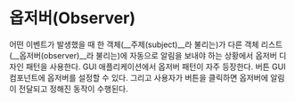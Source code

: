 # 옵저버(Observer)

어떤 이벤트가 발생했을 때 한 객체(__주제(subject)__라 불리는)가 다른 객체 리스트(__옵저버(observer)__라 불리는)에 자동으로 알림을 보내야 하는 상황에서 옵저버 
디자인 패턴을 사용한다. GUI 애플리케이션에서 옵저버 패턴이 자주 등장한다. 버튼 GUI 컴포넌트에 옵저버를 설정할 수 있다. 
그리고 사용자가 버튼을 클릭하면 옵저버에 알림이 전달되고 정해진 동작이 수행된다.
